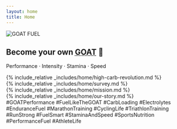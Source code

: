 ```yaml
---
layout: home
title: Home
---
```


<section class="hero">
  <div class="hero-content">
    <div class="hero-mascot">
      <img src="{{ 'assets/images/goat-logo-transparent.png' | relative_url }}" alt="GOAT FUEL" class="mascot">
    </div>
    <div class="hero-text">
      <h1 class="bold-text">Become your own <acronym title="Greatest of all time">GOAT</acronym> 🐐</h1>
      <div class="tagline-box">
        <p class="tagline">Performance · Intensity · Stamina · Speed</p>
      </div>
    </div>
  </div>
</section>

<section class="about" id="about">
  <div class="section-content">
  {% include_relative _includes/home/high-carb-revolution.md %}
  </div>
</section>

<section class="survey" id="survey">
  <div class="section-content">
    {% include_relative _includes/home/survey.md %}
  </div>
</section>

<section class="mission" id="mission">
  <div class="section-content">
    {% include_relative _includes/home/mission.md %}
  </div>
</section>

<section class="our-story" id="our-story">
  <div class="section-content">
    {% include_relative _includes/home/our-story.md %}
  </div>
</section>

<section class="hashtags" id="hashtags">
  <div class="section-content">
    <div class="hashtag-cloud">
      <span class="hashtag">#GOATPerformance</span>
      <span class="hashtag">#FuelLikeTheGOAT</span>
      <span class="hashtag">#CarbLoading</span>
      <span class="hashtag">#Electrolytes</span>
      <span class="hashtag">#EnduranceFuel</span>
      <span class="hashtag">#MarathonTraining</span>
      <span class="hashtag">#CyclingLife</span>
      <span class="hashtag">#TriathlonTraining</span>
      <span class="hashtag">#RunStrong</span>
      <span class="hashtag">#FuelSmart</span>
      <span class="hashtag">#StaminaAndSpeed</span>
      <span class="hashtag">#SportsNutrition</span>
      <span class="hashtag">#PerformanceFuel</span>
      <span class="hashtag">#AthleteLife</span>
    </div>
  </div>
</section>
